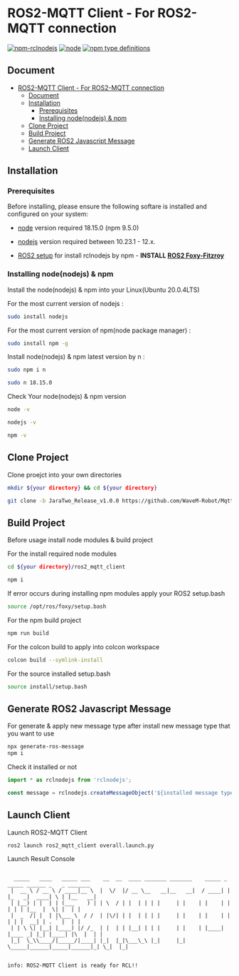# ROS2-MQTT Client - For ROS2-MQTT connection

[![npm-rclnodejs](https://img.shields.io/npm/v/rclnodejs.svg)](https://www.npmjs.com/package/rclnodejs)
[![node](https://img.shields.io/node/v/rclnodejs.svg)](https://nodejs.org/en/download/releases/)
[![npm type definitions](https://img.shields.io/npm/types/rclnodejs)](https://www.npmjs.com/package/rclnodejs)

## Document
- [ROS2-MQTT Client - For ROS2-MQTT connection](#ros2-mqtt-client---for-ros2-mqtt-connection)
  - [Document](#document)
  - [Installation](#installation)
    - [Prerequisites](#prerequisites)
    - [Installing node(nodejs) \& npm](#installing-nodenodejs--npm)
  - [Clone Project](#clone-project)
  - [Build Project](#build-project)
  - [Generate ROS2 Javascript Message](#generate-ros2-javascript-message)
  - [Launch Client](#launch-client)

## Installation

### Prerequisites

Before installing, please ensure the following softare is installed and configured on your system:

- [node](https://nodejs.org/en/) version required 18.15.0 (npm 9.5.0)
  
- [nodejs](https://nodejs.org/en/) version required between 10.23.1 - 12.x.

- [ROS2 setup](https://index.ros.org/doc/ros2/Installation/) for install rclnodejs by npm -
  **INSTALL [ROS2 Foxy-Fitzroy](https://docs.ros.org/en/foxy/Installation/Ubuntu-Install-Debians.html)**

### Installing node(nodejs) & npm

Install the node(nodejs) & npm into your Linux(Ubuntu 20.0.4LTS)

For the most current version of nodejs :

```bash
sudo install nodejs
```

For the most current version of npm(node package manager) :

```bash
sudo install npm -g
```

Install node(nodejs) & npm latest version by n :

```bash
sudo npm i n
```

```bash
sudo n 18.15.0
```

Check Your node(nodejs) & npm version

```bash
node -v
```
```bash
nodejs -v
```

```bash
npm -v
```

## Clone Project

Clone proejct into your own directories

```bash
mkdir ${your directory} && cd ${your directory}

git clone -b JaraTwo_Release_v1.0.0 https://github.com/WaveM-Robot/MqttClient.git
```

## Build Project

Before usage install node modules & build project

For the install required node modules

```bash
cd ${your directory}/ros2_mqtt_client

npm i
```

If error occurs during installing npm modules apply your ROS2 setup.bash

```bash
source /opt/ros/foxy/setup.bash
```

For the npm build project

```bash
npm run build
```

For the colcon build to apply into colcon workspace

```bash
colcon build --symlink-install
```

For the source installed setup.bash

```bash
source install/setup.bash
```

## Generate ROS2 Javascript Message

For generate & apply new message type after install new message type that you want to use

```bash
npx generate-ros-message
npm i
```

Check it installed or not

```typescript
import * as rclnodejs from 'rclnodejs';

const message = rclnodejs.createMessageObject('${installed message type}');
```

## Launch Client

Launch ROS2-MQTT Client

```bash
ros2 launch ros2_mqtt_client overall.launch.py
```
Launch Result Console

```

  _____   ____   _____ ___    __  __  ____ _______ _______    _____ _      _____ ______ _   _ _______ 
 |  __ \ / __ \ / ____|__ \  |  \/  |/ __ \__   __|__   __|  / ____| |    |_   _|  ____| \ | |__   __|
 | |__) | |  | | (___    ) | | \  / | |  | | | |     | |    | |    | |      | | | |__  |  \| |  | |   
 |  _  /| |  | |\___ \  / /  | |\/| | |  | | | |     | |    | |    | |      | | |  __| | . ` |  | |   
 | | \ \| |__| |____) |/ /_  | |  | | |__| | | |     | |    | |____| |____ _| |_| |____| |\  |  | |   
 |_|  \_\\____/|_____/|____| |_|  |_|\___\_\ |_|     |_|     \_____|______|_____|______|_| \_|  |_|   
                                                                                                      

info: ROS2-MQTT Client is ready for RCL!!                                                                                                                            
```
